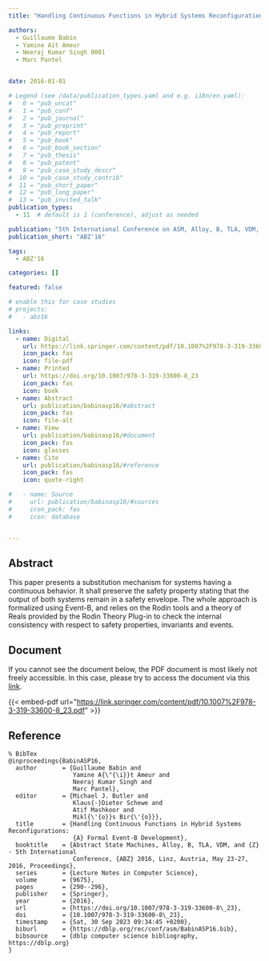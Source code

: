 ```yaml
---
title: "Handling Continuous Functions in Hybrid Systems Reconfigurations: A Formal Event-B Development"

authors:
  - Guillaume Babin
  - Yamine Aït Ameur
  - Neeraj Kumar Singh 0001
  - Marc Pantel


date: 2016-01-01

# Legend (see /data/publication_types.yaml and e.g. i18n/en.yaml): 
#   0 = "pub_uncat"
#   1 = "pub_conf"
#   2 = "pub_journal"
#   3 = "pub_preprint"
#   4 = "pub_report"
#   5 = "pub_book"
#   6 = "pub_book_section"
#   7 = "pub_thesis"
#   8 = "pub_patent"
#   9 = "pub_case_study_descr"
#  10 = "pub_case_study_contrib"
#  11 = "pub_short_paper"
#  12 = "pub_long_paper"
#  13 = "pub_invited_talk"
publication_types:
  - 11  # default is 1 (conference), adjust as needed

publication: "5th International Conference on ASM, Alloy, B, TLA, VDM, and Z (ABZ'16)"
publication_short: "ABZ'16"

tags:
  - ABZ'16

categories: []

featured: false

# enable this for case studies
# projects:
#   - abz16

links:
  - name: Digital
    url: https://link.springer.com/content/pdf/10.1007%2F978-3-319-33600-8_23.pdf
    icon_pack: fas
    icon: file-pdf
  - name: Printed
    url: https://doi.org/10.1007/978-3-319-33600-8_23
    icon_pack: fas
    icon: book
  - name: Abstract
    url: publication/babinasp16/#abstract
    icon_pack: fas
    icon: file-alt
  - name: View
    url: publication/babinasp16/#document
    icon_pack: fas
    icon: glasses
  - name: Cite
    url: publication/babinasp16/#reference
    icon_pack: fas
    icon: quote-right

#   - name: Source
#     url: publication/babinasp16/#sources
#     icon_pack: fas
#     icon: database


---
```


## Abstract

This paper presents a substitution mechanism for systems having a continuous behavior. It shall preserve the safety property stating that the output of both systems remain in a safety envelope. The whole approach is formalized using Event-B, and relies on the Rodin tools and a theory of Reals provided by the Rodin Theory Plug-in to check the internal consistency with respect to safety properties, invariants and events.

## Document

If you cannot see the document below, the PDF document is most likely not freely accessible. In this case, please try to access the document via this <a href="https://link.springer.com/content/pdf/10.1007%2F978-3-319-33600-8_23.pdf">link</a>.

{{< embed-pdf url="https://link.springer.com/content/pdf/10.1007%2F978-3-319-33600-8_23.pdf" >}}

## Reference

```
% BibTex
@inproceedings{BabinASP16,
  author       = {Guillaume Babin and
                  Yamine A{\"{\i}}t Ameur and
                  Neeraj Kumar Singh and
                  Marc Pantel},
  editor       = {Michael J. Butler and
                  Klaus{-}Dieter Schewe and
                  Atif Mashkoor and
                  Mikl{\'{o}}s Bir{\'{o}}},
  title        = {Handling Continuous Functions in Hybrid Systems Reconfigurations:
                  {A} Formal Event-B Development},
  booktitle    = {Abstract State Machines, Alloy, B, TLA, VDM, and {Z} - 5th International
                  Conference, {ABZ} 2016, Linz, Austria, May 23-27, 2016, Proceedings},
  series       = {Lecture Notes in Computer Science},
  volume       = {9675},
  pages        = {290--296},
  publisher    = {Springer},
  year         = {2016},
  url          = {https://doi.org/10.1007/978-3-319-33600-8\_23},
  doi          = {10.1007/978-3-319-33600-8\_23},
  timestamp    = {Sat, 30 Sep 2023 09:34:45 +0200},
  biburl       = {https://dblp.org/rec/conf/asm/BabinASP16.bib},
  bibsource    = {dblp computer science bibliography, https://dblp.org}
}


```

<!-- # add information for case study papers (if available)
## Sources

- **Used formal method:**
  [ASM](/method/asm)
- **Resources and tools:**
  Asmeta

For more information, please contact the <a href ="mailto:silvia.bonfanti@unibg.it;arcaini@nii.ac.jp;angelo.gargantini@unibg.it;scandurra@unibg.it;elvinia.riccobene@unimi.it">authors</a>-->

